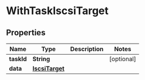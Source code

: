 

# WithTaskIscsiTarget


## Properties

Name | Type | Description | Notes
------------ | ------------- | ------------- | -------------
**taskId** | **String** |  |  [optional]
**data** | [**IscsiTarget**](IscsiTarget.md) |  | 



